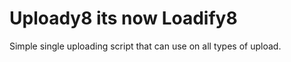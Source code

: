 Uploady8 its now Loadify8
=========================

Simple single uploading script that can use on all types of upload.
